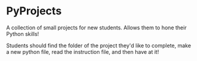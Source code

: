 # PyProjects
A collection of small projects for new students. Allows them to hone their Python skills!

Students should find the folder of the project they'd like to complete, make a new python file, 
read the instruction file, and then have at it! 
